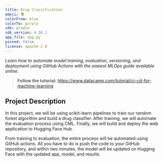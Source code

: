 ```yaml
---
title: Drug Classification
emoji: 📚
colorFrom: blue
colorTo: purple
sdk: gradio
sdk_version: 4.38.1
app_file: app.py
pinned: false
license: apache-2.0
---
```



*Learn how to automate model training, evaluation, versioning, and deployment using GitHub Actions with the easiest MLOps guide available online.*

> **Follow the tutorial:** https://www.datacamp.com/tutorial/ci-cd-for-machine-learning

## Project Description
In this project, we will be using scikit-learn pipelines to train our random forest algorithm and build a drug classifier. After training, we will automate the evaluation process using CML. Finally, we will build and deploy the web application to Hugging Face Hub. 

From training to evaluation, the entire process will be automated using GitHub actions. All you have to do is push the code to your GitHub repository, and within two minutes, the model will be updated on Hugging Face with the updated app, model, and results.

